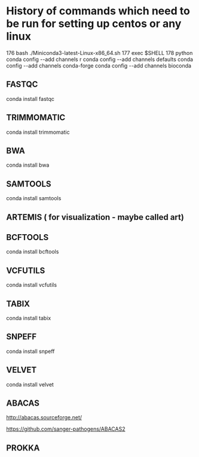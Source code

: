 # History of commands which need to be run for setting up centos or any linux

  176  bash ./Miniconda3-latest-Linux-x86_64.sh 
  177  exec $SHELL
  178  python
conda config --add channels r
conda config --add channels defaults
conda config --add channels conda-forge
conda config --add channels bioconda


## FASTQC

conda install fastqc

## TRIMMOMATIC

conda install trimmomatic 

## BWA
conda install bwa

## SAMTOOLS
conda install samtools


## ARTEMIS ( for visualization - maybe called art)


## BCFTOOLS
conda install bcftools

##  VCFUTILS
conda install vcfutils

## TABIX
conda install tabix


## SNPEFF
conda install snpeff

## VELVET 

conda install velvet

## ABACAS
http://abacas.sourceforge.net/

https://github.com/sanger-pathogens/ABACAS2

## PROKKA

## 
